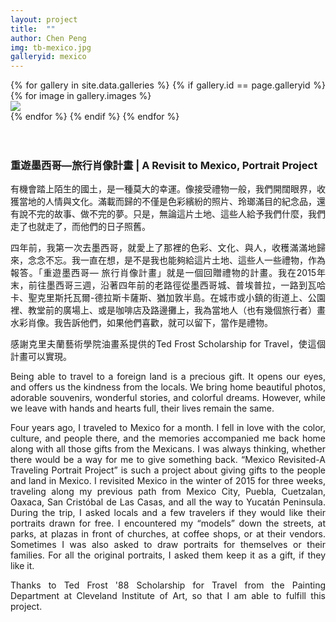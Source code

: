 ```yaml
---
layout: project
title:  ""
author: Chen Peng
img: tb-mexico.jpg
galleryid: mexico 
---
```


<div class="col-lg-10 col-lg-offset-1 col-md-10 col-md-offset-1" style='text-align: justify;'>
<div class="grid">
<div class="grid-sizer"></div>
{% for gallery in site.data.galleries %}
  {% if gallery.id == page.galleryid %}
  {% for image in gallery.images %}
  <div class="grid-item">
  <a href="{{ site.baseurl }}{{ gallery.imagefolder }}/{{ image.name }}" data-lightbox="gallery.id"
  data-title="{{ image.text }}">
    <img src="{{ site.baseurl }}{{ gallery.imagefolder }}/{{ image.thumb }}"> 
  </a>
  </div>
  {% endfor %}
  {% endif %}
{% endfor %}
</div>

<br>
<br>

<h3>重遊墨西哥—旅行肖像計畫 | A Revisit to Mexico, Portrait Project</h3>

<p>有機會踏上陌生的國土，是一種莫大的幸運。像接受禮物一般，我們開闊眼界，收獲當地的人情與文化。滿載而歸的不僅是色彩繽紛的照片、玲瑯滿目的紀念品，還有說不完的故事、做不完的夢。只是，無論這片土地、這些人給予我們什麼，我們走了也就走了，而他們的日子照舊。</p>

<p>四年前，我第一次去墨西哥，就愛上了那裡的色彩、文化、與人，收穫滿滿地歸來，念念不忘。我一直在想，是不是我也能夠給這片土地、這些人一些禮物，作為報答。「重遊墨西哥— 旅行肖像計畫」就是一個回贈禮物的計畫。我在2015年末，前往墨西哥三週，沿著四年前的老路徑從墨西哥城、普埃普拉，一路到瓦哈卡、聖克里斯托瓦爾-德拉斯卡薩斯、猶加敦半島。在城市或小鎮的街道上、公園裡、教堂前的廣場上、或是咖啡店及路邊攤上，我為當地人（也有幾個旅行者）畫水彩肖像。我告訴他們，如果他們喜歡，就可以留下，當作是禮物。</p>

<p>感謝克里夫蘭藝術學院油畫系提供的Ted Frost Scholarship for Travel，使這個計畫可以實現。</p>


<p>Being able to travel to a foreign land is a precious gift. It opens our eyes,
and offers us the kindness from the locals. We bring home beautiful photos,
adorable souvenirs, wonderful stories, and colorful dreams. However, while we
leave with hands and hearts full, their lives remain the same.</p>

<p>Four years ago, I traveled to Mexico for a month. I fell in love with the
color, culture, and people there, and the memories accompanied me back home
along with all those gifts from the Mexicans. I was always thinking, whether
there would be a way for me to give something back. “Mexico Revisited-A
Traveling Portrait Project” is such a project about giving gifts to the people
and land in Mexico.  I revisited Mexico in the winter of 2015 for three weeks,
traveling along my previous path from Mexico City, Puebla, Cuetzalan, Oaxaca,
San Cristóbal de Las Casas, and all the way to Yucatán Peninsula. During the
trip, I asked locals and a few travelers if they would like their portraits
drawn for free. I encountered my “models” down the streets, at parks, at plazas
in front of churches, at coffee shops, or at their vendors. Sometimes I was also
asked to draw portraits for themselves or their families. For all the original
portraits, I asked them keep it as a gift, if they like it. </p>

<p>Thanks to Ted Frost '88 Scholarship for Travel from the Painting Department
at Cleveland Institute of Art, so that I am able to fulfill this project.</p>
</div>
